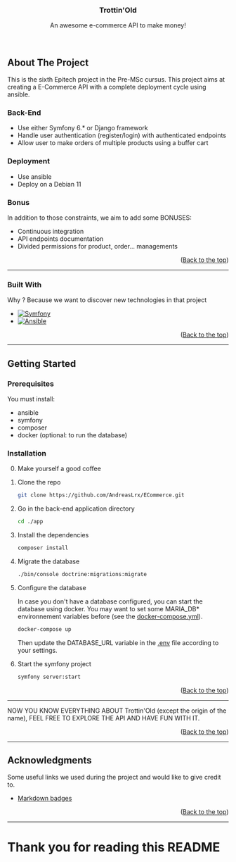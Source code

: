 <a name="readme-top"></a>

<!-- PROJECT LOGO -->
<br />
<div align="center">
  <!-- <a href="https://github.com/AndreasLrx/ECommerce">
    <img src="/app/public/logo.png" alt="Logo" width="350" height="auto">
  </a> -->

<h3 align="center">Trottin'Old</h3>

  <p align="center">
    An awesome e-commerce API to make money!
    <br />
    <br />
    <br />
  </p>
</div>

<!-- ABOUT THE PROJECT -->

## About The Project

This is the sixth Epitech project in the Pre-MSc cursus. This project aims at creating a E-Commerce API with a complete deployment cycle using ansible.

### Back-End

- Use either Symfony 6.\* or Django framework
- Handle user authentication (register/login) with authenticated endpoints
- Allow user to make orders of multiple products using a buffer cart

### Deployment

- Use ansible
- Deploy on a Debian 11

### Bonus

In addition to those constraints, we aim to add some BONUSES:

- Continuous integration
- API endpoints documentation
- Divided permissions for product, order... managements

 <p align="right">(<a href="#readme-top">Back to the top</a>)</p>

---

### Built With

Why ? Because we want to discover new technologies in that project

- [![Symfony][symfony.com]][symfony-url]
- [![Ansible][ansible.com]][ansible-url]

<p align="right">(<a href="#readme-top">Back to the top</a>)</p>

---

<!-- GETTING STARTED -->

## Getting Started

### Prerequisites

You must install:

- ansible
- symfony
- composer
- docker (optional: to run the database)

### Installation

0. Make yourself a good coffee

1. Clone the repo

   ```sh
   git clone https://github.com/AndreasLrx/ECommerce.git
   ```

2. Go in the back-end application directory

   ```sh
   cd ./app
   ```

3. Install the dependencies

   ```sh
   composer install
   ```

4. Migrate the database

   ```sh
   ./bin/console doctrine:migrations:migrate
   ```

5. Configure the database

   In case you don't have a database configured, you can start the database using docker.
   You may want to set some MARIA_DB\* environnement variables before
   (see the [docker-compose.yml](app/docker-compose.yml)).

   ```sh
   docker-compose up
   ```

   Then update the DATABASE_URL variable in the [.env](app/.env) file according to your settings.

6. Start the symfony project

   ```sh
   symfony server:start
   ```

      <p align="right">(<a href="#readme-top">Back to the top</a>)</p>

---

NOW YOU KNOW EVERYTHING ABOUT Trottin'Old (except the origin of the name), FEEL FREE TO EXPLORE THE API AND HAVE FUN WITH IT.

<p align="right">(<a href="#readme-top">Back to the top</a>)</p>

---

<!-- ACKNOWLEDGMENTS -->

## Acknowledgments

Some useful links we used during the project and would like to give credit to.

- [Markdown badges](https://github.com/Ileriayo/markdown-badges)

<p align="right">(<a href="#readme-top">Back to the top</a>)</p>

---

# Thank you for reading this README

<!-- MARKDOWN LINKS & IMAGES -->
<!-- https://www.markdownguide.org/basic-syntax/#reference-style-links -->

[symfony.com]: https://img.shields.io/badge/symfony-%23000000.svg?style=for-the-badge&logo=symfony&logoColor=white
[symfony-url]: https://symfony.com/
[ansible.com]: https://img.shields.io/badge/ansible-%231A1918.svg?style=for-the-badge&logo=ansible&logoColor=white
[ansible-url]: https://ansible.com/
